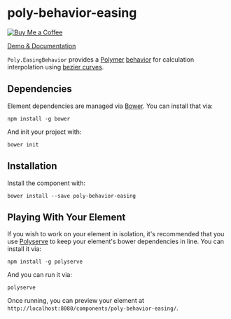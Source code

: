 # poly-behavior-easing

[![Buy Me a Coffee](http://static.tonybogdanov.com/github/coffee.svg)](http://ko-fi.co/1236KUKJNC96B)

[Demo & Documentation](http://tonybogdanov.github.io/poly-behavior-easing/bower_components/poly-behavior-easing/index.html)

`Poly.EasingBehavior` provides a [Polymer](https://polymer-project.org) [behavior](https://www.polymer-project.org/1.0/docs/devguide/behaviors) for calculation interpolation using [bezier curves](https://en.wikipedia.org/wiki/B%C3%A9zier_curve).

## Dependencies

Element dependencies are managed via [Bower](http://bower.io/). You can
install that via:

    npm install -g bower

And init your project with:

    bower init

## Installation

Install the component with:

    bower install --save poly-behavior-easing

## Playing With Your Element

If you wish to work on your element in isolation, it's recommended that you use
[Polyserve](https://github.com/PolymerLabs/polyserve) to keep your element's
bower dependencies in line. You can install it via:

    npm install -g polyserve

And you can run it via:

    polyserve

Once running, you can preview your element at `http://localhost:8080/components/poly-behavior-easing/`.